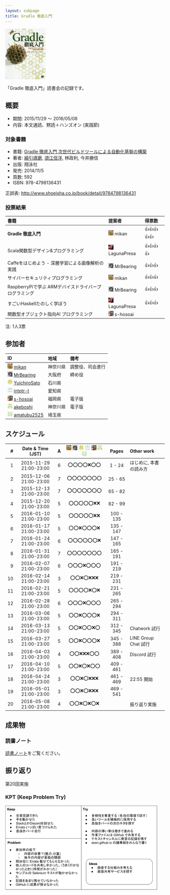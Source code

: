 ```yaml
---
layout: subpage
title: Gradle 徹底入門
---
```


[![Gradle 徹底入門](/images/cover-gradle.jpg)](http://www.amazon.co.jp/dp/4798136433/)

「Gradle 徹底入門」読書会の記録です。

## 概要

* 期間: 2015/11/29 ～ 2016/05/08
* 内容: 本文通読、黙読＋ハンズオン (実践節)

### 対象書籍

* 書籍: [Gradle 徹底入門 次世代ビルドツールによる自動化基盤の構築](http://www.shoeisha.co.jp/book/detail/9784798136431)
* 著者: [綿引琢磨](http://www.delight-tech.co.jp/), [須江信洋](http://nobusue.hatenablog.com/), 林政利, 今井勝信
* 出版: 翔泳社
* 発売: 2014/11/5
* 頁数: 592
* ISBN: 978-4798136431

正誤表: http://www.shoeisha.co.jp/book/detail/9784798136431

### 投票結果

| 書籍                                                  | 提案者                                            | 得票数             |
|:------------------------------------------------------|:--------------------------------------------------|:-------------------|
| **Gradle 徹底入門**                                   | ![](/images/users/mikan_16.png) mikan             |:+1::+1::+1::+1::+1:|
| Scala関数型デザイン&プログラミング                    | ![](/images/users/LagunaPresa_16.png) LagunaPresa |:+1::+1::+1::+1:    |
| Caffeをはじめよう - 深層学習による画像解析の実践      | ![](/images/users/MrBearing_16.png) MrBearing     |:+1::+1::+1:        |
| サイバーセキュリティプログラミング                    | ![](/images/users/mikan_16.png) mikan             |:+1::+1::+1:        |
| RaspberryPiで学ぶ ARMデバイスドライバープログラミング | ![](/images/users/MrBearing_16.png) MrBearing     |:+1::+1::+1:        |
| すごいHaskellたのしく学ぼう                           | ![](/images/users/LagunaPresa_16.png) LagunaPresa |:+1::+1::+1:        |
| 関数型オブジェクト指向AI プログラミング               | ![](/images/users/s-hosoai_16.png) s-hosoai       |                    |

注: 1人3票

## 参加者

| ID                                                                                     | 地域     | 備考             |
|:---------------------------------------------------------------------------------------|:---------|:-----------------|
| ![](/images/users/mikan_16.png) [mikan](https://github.com/mikan)                      | 神奈川県 | 調整役、司会進行 |
| ![](/images/users/MrBearing_16.png) [MrBearing](https://github.com/MrBearing)          | 大阪府   | 締め役           |
| ![](/images/users/YuichiroSato_16.png) [YuichiroSato](https://github.com/YuichiroSato) | 石川県   |                  |
| ![](/images/users/intptr-t_16.png) [intptr-t](https://github.com/intptr-t)             | 愛知県   |                  |
| ![](/images/users/s-hosoai_16.png) [s-hosoai](https://github.com/s-hosoai)             | 福岡県   | 電子版           |
| ![](/images/users/akeboshi_16.png) [akeboshi](https://github.com/akeboshi)             | 神奈川県 | 電子版           |
| ![](/images/users/amatubu2525_16.png) [amatubu2525](https://github.com/amatubu2525)    | 埼玉県   | 　               |

## スケジュール

| # | Date & Time (JST) | A | ![](/images/users/mikan_16.png) ![](/images/users/MrBearing_16.png) ![](/images/users/YuichiroSato_16.png) ![](/images/users/intptr-t_16.png) ![](/images/users/s-hosoai_16.png) ![](/images/users/akeboshi_16.png) ![](/images/users/amatubu2525_16.png) | Pages | Other work |
|---:|:----------------------:|:-:|:---------------------:|:---------:|:-----------------------|
|  1 | 2015-11-29 21:00-23:00 | 6 | :o::o::o::o::x::o::o: |   1 -  24 | はじめに, 本書の読み方 |
|  2 | 2015-12-06 21:00-23:00 | 7 | :o::o::o::o::o::o::o: |  25 -  65 |                        |
|  3 | 2015-12-13 21:00-23:00 | 7 | :o::o::o::o::o::o::o: |  65 -  82 |                        |
|  4 | 2015-12-20 21:00-23:00 | 5 | :o::o::o::o::o::x::x: |  82 -  99 |                        |
|  5 | 2016-01-10 21:00-23:00 | 5 | :o::o::o::o::o::x::x: | 100 - 135 |                        |
|  6 | 2016-01-17 21:00-23:00 | 5 | :o::o::x::o::o::o::x: | 135 - 147 |                        |
|  7 | 2016-01-24 21:00-23:00 | 6 | :o::o::o::o::o::o::x: | 147 - 165 |                        |
|  8 | 2016-01-31 21:00-23:00 | 7 | :o::o::o::o::o::o::o: | 165 - 191 |                        |
|  9 | 2016-02-07 21:00-23:00 | 6 | :o::o::o::x::o::o::o: | 191 - 219 |                        |
| 10 | 2016-02-14 21:00-23:00 | 3 | :o::o::x::o::x::x::x: | 219 - 231 |                        |
| 11 | 2016-02-21 21:00-23:00 | 5 | :o::o::o::o::x::o::x: | 231 - 265 |                        |
| 12 | 2016-02-28 21:00-23:00 | 6 | :o::o::o::x::o::o::o: | 265 - 294 |                        |
| 13 | 2016-03-06 21:00-23:00 | 5 | :o::o::x::o::o::o::x: | 294 - 311 |                        |
| 14 | 2016-03-13 21:00-23:00 | 5 | :o::o::x::o::o::x::o: | 312 - 345 | Chatwork 試行          |
| 15 | 2016-03-27 21:00-23:00 | 5 | :o::o::x::o::o::o::x: | 345 - 388 | LINE Group Chat 試行   |
| 16 | 2016-04-03 21:00-23:00 | 4 | :o::o::x::x::x::o::o: | 389 - 408 | Discord 試行           |
| 17 | 2016-04-10 21:00-23:00 | 5 | :o::o::x::o::x::o::o: | 409 - 461 |                        |
| 18 | 2016-04-24 21:00-23:00 | 3 | :o::o::x::o::x::x::x: | 461 - 469 | 22:55 開始             |
| 19 | 2016-05-01 21:00-23:00 | 3 | :o::o::x::o::x::x::x: | 469 - 541 |                        |
| 20 | 2016-05-08 21:00-23:00 | 4 | :o::o::x::o::x::o::x: |           | 振り返り実施           |


## 成果物

### 読書ノート

[読書ノート](/note/3-gradle)をご覧ください。


## 振り返り

第20回実施

### KPT (Keep Problem Try)

![](/images/kpt-gradle.png "KPT for Gradle workshop")
